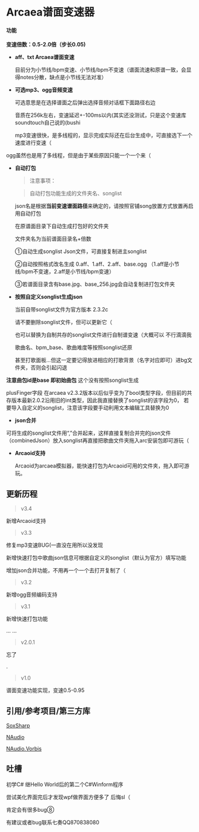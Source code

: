 # Arcaea谱面变速器


#### 功能
**变速倍数：0.5-2.0倍（步长0.05)**
- **aff、txt Arcaea谱面变速**

	目前分为小节线/bpm变速、小节线/bpm不变速（谱面流速和原谱一致，会显得notes分散，缺点是小节线无法对准）
	
- **可选mp3、ogg音频变速**

	可选意思是在选择谱面之后弹出选择音频对话框下面路径右边

	音质在256k左右，变速延迟+-100ms以内(其实还没测试，只是这个变速库soundtouch自己说的(bushi
	
	mp3变速很快，是多线程的，显示完成实际还在后台生成中，可直接选下一个速度进行变速（

ogg虽然也是用了多线程，但是由于某些原因只能一个一个来（
	
- **自动打包**

	> 注意事项：
	
	>自动打包功能生成的文件夹名、songlist 

	json名是根据**当前变速谱面路径**来确定的，请按照官铺song放置方式放置再启用自动打包
	
	在原谱面目录下自动生成打包好的文件夹
	
	文件夹名为当前谱面目录名+倍数

	①自动生成songlist Json文件，可直接复制进主songlist

	②自动按照格式改名生成 0.aff、1.aff、2.aff、base.ogg （1.aff是小节线/bpm不变速，2.aff是小节线/bpm变速）
	
	③若谱面目录含有base.jpg、base_256.jpg会自动复制进打包文件夹

- **按照自定义songlist生成json**
	
	当前自带songlist文件为官方版本 2.3.2c 

	请不要删除songlist文件，但可以更新它（ 
	
	也可以替换为自制共存的songlist文件进行自制谱变速（大概可以 不行滴滴我

	歌曲名、bpm_base、歌曲难度等按照songlist还原

	甚至打歌面板...但这一定要记得放进相应的打歌背景（名字对应即可）进bg文件夹，否则会引起闪退
	
**注意曲包id是base 即初始曲包** 这个没有按照songlist生成

plusFinger字段 在arcaea v2.3.2版本以后似乎变为了bool类型字段，但目前的共存版本最新2.0.2沿用旧的int类型，因此我直接替换了songlist的该字段为0，
若要导入自定义的songlist，注意该字段要手动利用文本编辑工具替换为0


- **json合并**
	
可将生成的songlist文件用“,”合并起来，这样直接复制合并完的json文件（combinedJson）放入songlist再直接把歌曲文件夹拖入arc安装包即可游玩（


- **Arcaoid支持**

	Arcaoid为arcaea模拟器，能快速打包为Arcaoid可用的文件夹，拖入即可游玩。
	

## 更新历程

> v3.4

新增Arcaoid支持


> v3.3

修复mp3变速BUG(一直没在用所以没发现

新增快速打包中歌曲json信息可根据自定义的songlist（默认为官方）填写功能

增加json合并功能，不用再一个一个去打开复制了（




> v3.2

新增ogg音频编码支持

> v3.1

新增快速打包功能

... ...
> v2.0.1

忘了

.

> v1.0

谱面变速功能实现，变速0.5-0.95

## 引用/参考项目/第三方库

[SoxSharp](https://github.com/igece/SoxSharp "SoxSharp")

[NAudio](https://github.com/naudio/NAudio "NAudio")

[NAudio.Vorbis](https://github.com/naudio/Vorbis "NAudio.Vorbis")

## 吐槽

初学C# 继Hello World后的第二个C#Winform程序

尝试美化界面完后才发现wpf做界面方便多了 后悔sl（

肯定会有很多bug⑧

有建议或者bug联系七奏QQ870838080
